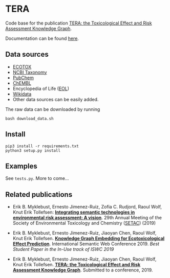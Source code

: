 # TERA
Code base for the publication [TERA: the Toxicological Effect and Risk Assessment Knowledge Graph](https://arxiv.org/abs/1908.10128). 

Documentation can be found [here](https://erik-bm.github.io/TERA/).

## Data sources
* [ECOTOX](https://cfpub.epa.gov/ecotox/)
* [NCBI Taxonomy](https://www.ncbi.nlm.nih.gov/taxonomy)
* [PubChem](https://pubchem.ncbi.nlm.nih.gov)
* [ChEMBL](https://www.ebi.ac.uk/chembl/)
* Encyclopedia of Life ([EOL](https://www.eol.org))
* [Wikidata](https://www.wikidata.org/wiki/Wikidata:Main_Page)
* Other data sources can be easily added.

The raw data can be downloaded by running
```
bash download_data.sh
```

## Install
```
pip3 install -r requirements.txt
python3 setup.py install
```

## Examples
See `tests.py`. More to come...


## Related publications

-  Erik B. Myklebust, Ernesto Jimenez-Ruiz, Zofia C. Rudjord, Raoul Wolf, Knut Erik Tollefsen: [**Integrating  semantic  technologies  in  environmental  risk  assessment:  A  vision**](https://s3.amazonaws.com/setac.mms.uploads/m_48/extended_abstracts/49766_Myklebust/EBMyklebust_et_al_Semantics_and_risk_assessment.pdf).  29th Annual Meeting of the Society of Environmental Toxicology and Chemistry ([SETAC](https://helsinki.setac.org/)) (2019)

- Erik B. Myklebust, Ernesto Jimenez-Ruiz, Jiaoyan Chen, Raoul Wolf, Knut Erik Tollefsen. [**Knowledge Graph Embedding for Ecotoxicological Effect Prediction**](https://arxiv.org/abs/1907.01328). International Semantic Web Conference 2019. *Best Student Paper in the In-Use track of ISWC 2019*

- Erik B. Myklebust, Ernesto Jimenez-Ruiz, Jiaoyan Chen, Raoul Wolf, Knut Erik Tollefsen. [**TERA: the Toxicological Effect and Risk Assessment Knowledge Graph**](https://arxiv.org/abs/1908.10128). Submitted to a conference, 2019. 


